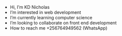 -  Hi, I’m KD Nicholas
-  I’m interested in web development
-  I’m currently learning computer science
-  I’m looking to collaborate on front end development
-  How to reach me +256764949562 (WhatsApp)
  

<!---
kd-nicholas/kd-nicholas is a ✨ special ✨ repository because its `README.md` (this file) appears on your GitHub profile.
You can click the Preview link to take a look at your changes.
--->
